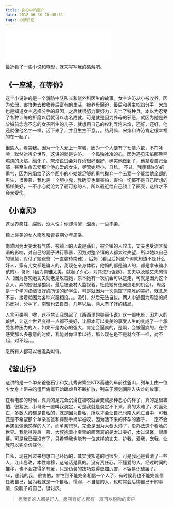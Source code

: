 ```yaml
---
title: 你心中的窗户
date: 2018-06-10 20:38:51
tags: 心情日记
---
```

<iframe frameborder="no" border="0" marginwidth="0" marginheight="0" width=330 height=86 src="//music.163.com/outchain/player?type=2&id=274103&auto=0&height=66"></iframe>

最近看了一些小说和电影，就来写写我的感触吧。

## 《一座城，在等你》

这个小说讲的是一个消防中队队长和烧外科医生的故事。女主许沁从小被收养，因为软弱，害怕失去被收养后富有的生活，被养母逼迫，最后和男主松焰分手，宋焰也是知道女主选择分手的原因，之后就很努力很努力，去当了特种兵，本以为忍受了各种训练的折磨以后就可以功名成就，可是就是因为养母的邪恶，就因为他是养父婚前念念不忘的女子所生的儿子，就想用自己的权利弄垮宋焰，还好，还好，他还就像他名字一样，活下来了，并且生生不息。。。结局嘛，宋焰和许沁肯定很幸福的在一起了。

很感人，看哭我。因为一个人爱上一座城，因为一个人便有了七情六欲，不在冰冷，默然对待全世界，这讲的就是许沁。一个孤独冰冷的心，因为遇见宋焰那熊熊燃烧的火焰，融化了。宋焰说过会对许沁很好很好，确实他做到了，他拿着自己全部，甚至生命去爱那个他心爱的女生，尽管她胆小、自私。
不过，我羡慕许沁的勇气，因为宋焰给了这个胆小的小姑娘足够的勇气抛弃一个去爱一个能给他全部的男生，很羡慕，我也是一个胆小鬼，我确实也很害怕，害怕一切都不是自己所想的那样美好，一不小心就沦为了最可悲的人，所以最近给自己锁上了驱壳，这样才不会太受伤。

## 《小南风》

这世界疯狂，腐败，没人性；你却清醒，温柔，一尘不染。

镇上最美的女人南雅和青春期少年周洛。

南雅因为太美太有气质，被镇上的人说是荡妇，被全镇的人攻击，丈夫也受流言蜚语的影响，对自己的妻子进行家暴，因为对整个镇的人都太过失望，所以她以自己的智慧，对付了她爸爸（一直虐待南雅），后妈（看见后妈这个词就知道不是什么好人，家有儿女都是骗人的，我现在亲身体验，他妈的都是骗人的，都是拿来骗小孩的），哥哥（因为南雅太美，就起了歹心，对其进行强暴），丈夫以及她丈夫的情人（因为喜欢她丈夫就老是攻击她，原本她有一次机会可以逃走，可就是因为这个女人，弄的她很是狼狈，最后被全村人监视着，杜绝她有任何逃走的机会）。周洛是一个学习成绩很好的所谓的好学生，可是就因为一次偷窥了南雅的美好，就念念不忘，接着就因为各种兴趣相投。。。吸引，然后无法自拔。两人中途因为周洛的妈妈反对，分手了，南雅也去自首，几年以后，两人有了好的结局。

人言可畏啊，唉，这不禁让我想起了《西西里的美丽传说》这一部电影，因为人的嫉妒，让这个世界变得一点都不美好，让原本可以美美的享受人生的变成了一个承受各种压力的人，如果不是内心的强大，肯定会逼疯的，是啊，会被逼疯的，在你感受那么多恶意的时候，我能对你温柔以待，那么现在是不是就会不一样，对不起，对不起。。。

愿所有人都可以被温柔对待。

## 《釜山行》

这讲的是一个单亲爸爸石宇和女儿秀安乘坐KTX高速列车前往釜山，列车上由一位少女身上带来的僵尸病毒开始肆虐且不断扩散，列车于顷刻间陷入灾难的故事。

在看电影的时候，真真的是完全沉浸在被咬就会变成那种恶心的样子，真的是很害怕，很紧张，小哥哥一直叫我淡定，可是我就是淡定不下来，真的太难了，对面死亡，多数人的都是自私的，就是因为自私，所以才会让自己也陷入死亡当中，可我还是不希望那个单亲爸爸和摔跤手尚华被咬，因为活下来的怀孕的妻子，一定不会再遇见像他这样的人了，而单亲爸爸，完全是因为大叔太帅了，没办法这个看脸的世界。我觉得最后一幕，大叔抱着小宝宝的画面真的是太过美好，太过温馨，很羡慕。可是我已经没有了，只希望我也能有一位这样的丈夫，护我，爱我，宠我，让我可以完全信任他。

自私，现在回过来想想自己经历的，其实我知道的也很少，可是我还是看清了一些人，江山易改，本性难移，这句话是真的。没有责任心，不懂爱的人，经过时间的推移，也不会变得多有爱，只是伪装的技巧变得更加厉害，不容易识破罢了。so，愚钝的我，很害怕，害怕到不能完全相信一个人了，有时候我也不能完全信任我自己，因为我就是一个自私，懦弱，不自信的人，也时常会后悔自己干的事情，没脑子的自己，很讨厌。

> 愿我爱的人都是好人，愿所有好人都有一扇可以脱险的窗户